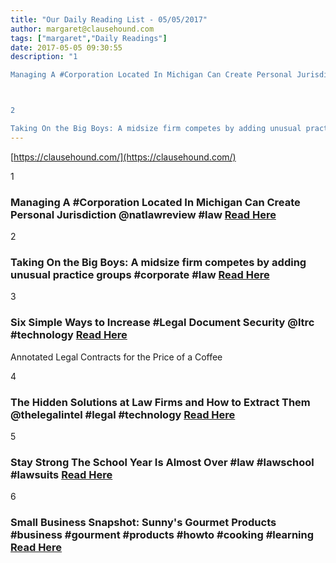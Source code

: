 ```yaml
---
title: "Our Daily Reading List - 05/05/2017"
author: margaret@clausehound.com
tags: ["margaret","Daily Readings"]
date: 2017-05-05 09:30:55
description: "1

Managing A #Corporation Located In Michigan Can Create Personal Jurisdiction @natlawreview #law  Read Here



2

Taking On the Big Boys: A midsize firm competes by adding unusual practice groups #..."
---
```


[https://clausehound.com/](https://clausehound.com/)

1

### Managing A #Corporation Located In Michigan Can Create Personal Jurisdiction @natlawreview #law  [Read Here](https://goo.gl/rsqmYj)

2

### Taking On the Big Boys: A midsize firm competes by adding unusual practice groups #corporate #law [Read Here](https://goo.gl/WiXOPz)

3

### Six Simple Ways to Increase #Legal Document Security @ltrc #technology  [Read Here](https://goo.gl/lzyq1N)

Annotated Legal Contracts
for the Price of a Coffee

4

### The Hidden Solutions at Law Firms and How to Extract Them @thelegalintel #legal #technology  [Read Here](https://goo.gl/zBjOvY)

5

### Stay Strong The School Year Is Almost Over #law #lawschool #lawsuits [Read Here](https://www.pinterest.com/pin/182677328612253547/)

6

### Small Business Snapshot: Sunny's Gourmet Products #business #gourment #products #howto #cooking #learning [Read Here](http://www.businessnewsdaily.com/9908-sunnys-gourmet-products-snapshot.html)